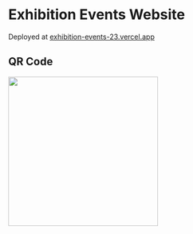 # Exhibition Events Website

Deployed at [exhibition-events-23.vercel.app](https://exhibition-events-23.vercel.app/)

## QR Code

<img src="https://exhibition-events-23.vercel.app/exbn-qr.png" width="300">

